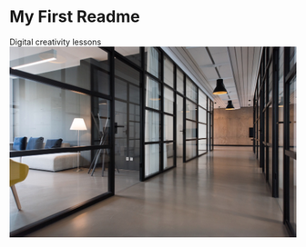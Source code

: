 # My First Readme
Digital creativity lessons
![photos](images/nastuh-abootalebi-yWwob8kwOCk-unsplash.jpg)
